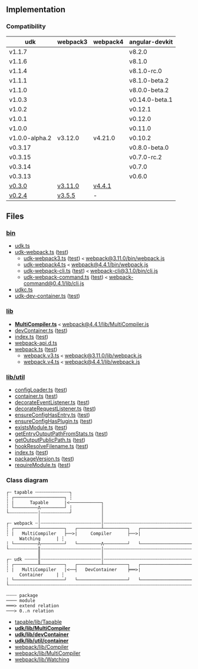 ## Implementation

### Compatibility

| udk | webpack3 | webpack4 | angular-devkit |
|-----|----------|----------|----------------|
| v1.1.7 |  |  | v8.2.0 |
| v1.1.6 |  |  | v8.1.0 |
| v1.1.4 |  |  | v8.1.0-rc.0 |
| v1.1.1 |  |  | v8.1.0-beta.2 |
| v1.1.0 |  |  | v8.0.0-beta.2 |
| v1.0.3 |  |  | v0.14.0-beta.1 |
| v1.0.2 |  |  | v0.12.1 |
| v1.0.1 |  |  | v0.12.0 |
| v1.0.0 |  |  | v0.11.0 |
| v1.0.0-alpha.2 | v3.12.0 | v4.21.0 | v0.10.2 |
| v0.3.17 |  |  | v0.8.0-beta.0 |
| v0.3.15 |  |  | v0.7.0-rc.2 |
| v0.3.14 |  |  | v0.7.0 |
| v0.3.13 |  |  | v0.6.0 |
| [v0.3.0](https://github.com/enten/udk/tree/v0.3.0) | [v3.11.0](https://github.com/webpack/webpack/tree/v3.11.0) | [v4.4.1](https://github.com/webpack/webpack/tree/v4.4.1) |
| [v0.2.4](https://github.com/enten/udk/tree/v0.2.4) | [v3.5.5](https://github.com/webpack/webpack/tree/v3.5.5) | - |

## Files

### [bin](https://github.com/enten/udk/tree/dev/bin)

* [udk.ts](../bin/udk.ts)
* [udk-webpack.ts](../bin/udk-webpack.ts) ([test](../test/bin/udk-webpack_spec.ts))
    * [udk-webpack3.ts](../bin/udk-webpack3.ts) ([test](../test/bin/udk-webpack3_spec.ts)) `<` [webpack@3.11.0/bin/webpack.js](https://github.com/webpack/webpack/blob/v3.11.0/bin/webpack.js)
    * [udk-webpack4.ts](../bin/udk-webpack4.ts) `<` [webpack@4.4.1/bin/webpack.js](https://github.com/webpack/webpack/blob/v4.4.1/bin/webpack.js)
    * [udk-webpack-cli.ts](../bin/udk-webpack-cli.ts) ([test](../test/bin/udk-webpack-cli_spec.ts)) `<` [webpack-cli@3.1.0/bin/cli.js](https://github.com/webpack/webpack-cli/blob/v.3.1.0/bin/cli.js)
    * [udk-webpack-command.ts](../bin/udk-webpack-command.ts) ([test](../test/bin/udk-webpack-command_spec.ts)) `<` [webpack-command@0.4.1/lib/cli.js](https://github.com/webpack-contrib/webpack-command/blob/v0.4.1/lib/cli.js)
* [udkc.ts](../bin/udkc.ts)
* [udk-dev-container.ts](../bin/udk-dev-container.ts) ([test](../test/bin/udk-dev-container_spec.ts))

### [lib](https://github.com/enten/udk/tree/dev/lib)

* **[MultiCompiler.ts](../lib/MultiCompiler.ts)** `<` [webpack@4.4.1/lib/MultiCompiler.js](https://github.com/webpack/webpack/blob/v4.4.1/lib/MultiCompiler.js)
* [devContainer.ts](../lib/devContainer.ts) ([test](../test/lib/devContainer_spec.ts))
* [index.ts](../lib/index.ts) ([test](../test/lib/index_spec.ts))
* [webpack-api.d.ts](../lib/webpack-api.d.ts)
* [webpack.ts](../lib/webpack.ts) ([test](../test/lib/webpack_spec.ts))
    * [webpack.v3.ts](../lib/webpack.v3.ts) `<` [webpack@3.11.0/lib/webpack.js](https://github.com/webpack/webpack/blob/v3.11.0/lib/webpack.js)
    * [webpack.v4.ts](../lib/webpack.v4.ts) `<` [webpack@4.4.1/lib/webpack.js](https://github.com/webpack/webpack/blob/v4.4.1/lib/webpack.js)

### [lib/util](https://github.com/enten/udk/tree/dev/lib/util)

* [configLoader.ts](../lib/util/configLoader.ts) ([test](../test/lib/util/configLoader_spec.ts))
* [container.ts](../lib/util/container.ts) ([test](../test/lib/util/container_spec.ts))
* [decorateEventListener.ts](../lib/util/decorateEventListener.ts) ([test](../test/lib/util/decorateEventListener_spec.ts))
* [decorateRequestListener.ts](../lib/util/decorateRequestListener.ts) ([test](../test/lib/util/decorateRequestListener_spec.ts))
* [ensureConfigHasEntry.ts](../lib/util/ensureConfigHasEntry.ts) ([test](../test/lib/util/ensureConfigHasEntry_spec.ts))
* [ensureConfigHasPlugin.ts](../lib/util/ensureConfigHasPlugin.ts) ([test](../test/lib/util/ensureConfigHasPlugin_spec.ts))
* [existsModule.ts](../lib/util/existsModule.ts) ([test](../test/lib/util/existsModule_spec.ts))
* [getEntryOutputPathFromStats.ts](../lib/util/getEntryOutputPathFromStats.ts) ([test](../test/lib/util/getEntryOutputPathFromStats_spec.ts))
* [getOutputPublicPath.ts](../lib/util/getOutputPublicPath.ts) ([test](../test/lib/util/getOutputPublicPath_spec.ts))
* [hookResolveFilename.ts](../lib/util/hookResolveFilename.ts) ([test](../test/lib/util/hookResolveFilename_spec.ts))
* [index.ts](../lib/util/index.ts) ([test](../test/lib/util/index_spec.ts))
* [packageVersion.ts](../lib/util/packageVersion.ts) ([test](../test/lib/util/packageVersion_spec.ts))
* [requireModule.ts](../lib/util/requireModule.ts) ([test](../test/lib/util/requireModule_spec.ts))


### Class diagram

```
┌┄ tapable ┄┄┄┄┄┄┄┄┄┄┄┄┄┐
┆ ┌───────────────────┐ ┆
┆ |      Tapable      |<────────────┐
┆ └─────────Λ─────────┘ ┆           │
└┄┄┄┄┄┄┄┄┄┄┄│┄┄┄┄┄┄┄┄┄┄┄┘           │
            │                       │
┌┄ webpack ┄│┄┄┄┄┄┄┄┄┄┄┄┄┄┄┄┄┄┄┄┄┄┄┄│┄┄┄┄┄┄┄┄┄┄┄┄┄┄┄┄┄┄┄┄┄┄┄┄┄┄┄┄┄┄┄┄┄┄┄┐
┆ ┌─────────┴─────────┐   ┌─────────┴─────────┐   ┌───────────────────┐ ┆
┆ |   MultiCompiler   ├──>|     Compiler      ├──>|     Watching      | ┆
┆ └─────────Λ─────────┘   └─────────Λ─────────┘   └───────────────────┘ ┆
└┄┄┄┄┄┄┄┄┄┄┄║┄┄┄┄┄┄┄┄┄┄┄┄┄┄┄┄┄┄┄┄┄┄┄│┄┄┄┄┄┄┄┄┄┄┄┄┄┄┄┄┄┄┄┄┄┄┄┄┄┄┄┄┄┄┄┄┄┄┄┘
            ║                       │
┌┄ udk ┄┄┄┄┄║┄┄┄┄┄┄┄┄┄┄┄┄┄┄┄┄┄┄┄┄┄┄┄│┄┄┄┄┄┄┄┄┄┄┄┄┄┄┄┄┄┄┄┄┄┄┄┄┄┄┄┄┄┄┄┄┄┄┄┐
┆ ┌─────────╨─────────┐   ┌─────────┴─────────┐   ┌───────────────────┐ ┆
┆ |   MultiCompiler   |<──┤   DevContainer    ╞══>|     Container     | ┆
┆ └───────────────────┘   └───────────────────┘   └───────────────────┘ ┆
└┄┄┄┄┄┄┄┄┄┄┄┄┄┄┄┄┄┄┄┄┄┄┄┄┄┄┄┄┄┄┄┄┄┄┄┄┄┄┄┄┄┄┄┄┄┄┄┄┄┄┄┄┄┄┄┄┄┄┄┄┄┄┄┄┄┄┄┄┄┄┄┘

┄┄┄┄ package
──── module
═══> extend relation
───> 0..n relation
```


* [tapable/lib/Tapable](https://github.com/webpack/tapable/blob/v1.0.0/lib/Tapable.js)
* **[udk/lib/MultiCompiler](https://github.com/enten/udk/blob/v0.3.0/lib/MultiCompiler.js)**
* **[udk/lib/devContainer](../lib/devContainer.ts)**
* **[udk/lib/util/container](../lib/util/container.ts)**
* [webpack/lib/Compiler](https://github.com/webpack/webpack/blob/v4.4.1/lib/Compiler.js)
* [webpack/lib/MultiCompiler](https://github.com/webpack/webpack/blob/v4.4.1/lib/MultiCompiler.js)
* [webpack/lib/Watching](https://github.com/webpack/webpack/blob/v4.4.1/lib/Watching.js)

